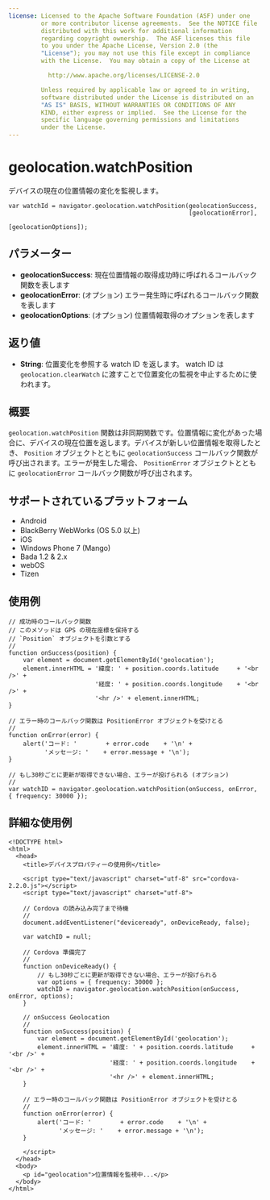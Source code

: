 ```yaml
---
license: Licensed to the Apache Software Foundation (ASF) under one
         or more contributor license agreements.  See the NOTICE file
         distributed with this work for additional information
         regarding copyright ownership.  The ASF licenses this file
         to you under the Apache License, Version 2.0 (the
         "License"); you may not use this file except in compliance
         with the License.  You may obtain a copy of the License at

           http://www.apache.org/licenses/LICENSE-2.0

         Unless required by applicable law or agreed to in writing,
         software distributed under the License is distributed on an
         "AS IS" BASIS, WITHOUT WARRANTIES OR CONDITIONS OF ANY
         KIND, either express or implied.  See the License for the
         specific language governing permissions and limitations
         under the License.
---
```


geolocation.watchPosition
=========================

デバイスの現在の位置情報の変化を監視します。

    var watchId = navigator.geolocation.watchPosition(geolocationSuccess,
                                                      [geolocationError],
                                                      [geolocationOptions]);

パラメーター
----------

- __geolocationSuccess__: 現在位置情報の取得成功時に呼ばれるコールバック関数を表します
- __geolocationError__: (オプション) エラー発生時に呼ばれるコールバック関数を表します
- __geolocationOptions__: (オプション) 位置情報取得のオプションを表します

返り値
-------

- __String__: 位置変化を参照する watch ID を返します。 watch ID は `geolocation.clearWatch` に渡すことで位置変化の監視を中止するために使われます。

概要
-----------

`geolocation.watchPosition` 関数は非同期関数です。位置情報に変化があった場合に、デバイスの現在位置を返します。デバイスが新しい位置情報を取得したとき、 `Position` オブジェクトとともに `geolocationSuccess` コールバック関数が呼び出されます。エラーが発生した場合、 `PositionError` オブジェクトとともに `geolocationError` コールバック関数が呼び出されます。

サポートされているプラットフォーム
-------------------

- Android
- BlackBerry WebWorks (OS 5.0 以上)
- iOS
- Windows Phone 7 (Mango)
- Bada 1.2 & 2.x
- webOS
- Tizen

使用例
-------------

    // 成功時のコールバック関数
    // このメソッドは GPS の現在座標を保持する
    // `Position` オブジェクトを引数とする
    //
    function onSuccess(position) {
        var element = document.getElementById('geolocation');
        element.innerHTML = '緯度: ' + position.coords.latitude     + '<br />' +
                            '経度: ' + position.coords.longitude    + '<br />' +
                            '<hr />' + element.innerHTML;
    }

    // エラー時のコールバック関数は PositionError オブジェクトを受けとる
    //
    function onError(error) {
        alert('コード: '        + error.code    + '\n' +
              'メッセージ: '    + error.message + '\n');
    }

    // もし30秒ごとに更新が取得できない場合、エラーが投げられる (オプション)
    //
    var watchID = navigator.geolocation.watchPosition(onSuccess, onError, { frequency: 30000 });


詳細な使用例
------------

    <!DOCTYPE html>
    <html>
      <head>
        <title>デバイスプロパティーの使用例</title>

        <script type="text/javascript" charset="utf-8" src="cordova-2.2.0.js"></script>
        <script type="text/javascript" charset="utf-8">

        // Cordova の読み込み完了まで待機
        //
        document.addEventListener("deviceready", onDeviceReady, false);

        var watchID = null;

        // Cordova 準備完了
        //
        function onDeviceReady() {
            // もし30秒ごとに更新が取得できない場合、エラーが投げられる
            var options = { frequency: 30000 };
            watchID = navigator.geolocation.watchPosition(onSuccess, onError, options);
        }

        // onSuccess Geolocation
        //
        function onSuccess(position) {
            var element = document.getElementById('geolocation');
            element.innerHTML = '緯度: ' + position.coords.latitude     + '<br />' +
                                '経度: ' + position.coords.longitude    + '<br />' +
                                '<hr />' + element.innerHTML;
        }

        // エラー時のコールバック関数は PositionError オブジェクトを受けとる
        //
        function onError(error) {
            alert('コード: '        + error.code    + '\n' +
                  'メッセージ: '    + error.message + '\n');
        }

        </script>
      </head>
      <body>
        <p id="geolocation">位置情報を監視中...</p>
      </body>
    </html>
